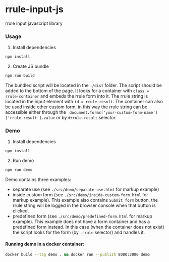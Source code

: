 # rrule-input-js

rrule input javascript library

### Usage
1. Install dependencies

```sh
npm install
```

2. Create JS bundle

```sh
npm run build
```

The bundled script will be located in the `./dist` folder. The script should be added to the bottom of the page. It looks for a container with `class = rrule-container` and embeds the rrule form into it. The rrule string is located in the input element with `id = rrule-result`. The container can also be used inside other custom form, in this way the rrule string can be accessible either through the ` document.forms['your-custom-form-name']['rrule-result'].value` or by `#rrule-result` selector.

### Demo
1. Install dependencies

```sh
npm install
```

2. Run demo

```sh
npm run demo
```

Demo contains three examples:
- separate use (see `./src/demo/separate-use.html` for markup example)
- inside custom form (see `./src/demo/inside-custom-form.html` for markup example). This example also contains `Submit form` button, the rrule string will be logged in the browser console when that button is clicked.
- predefined form (see `./src/demo/predefined-form.html` for markup example). This example does not have a form container and has a predefined form instead. In this case (when the container does not exist) the script looks for the form (by `.rrule` selector) and handles it.

#### Running demo in a docker container:

```sh
docker build --tag demo . && docker run --publish 8080:3000 demo
```
